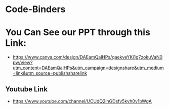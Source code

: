 # Code-Binders
# You Can See our PPT through this Link: 
* https://www.canva.com/design/DAEamQalHPs/qaekveYKi1g7zokuVaN0pw/view?utm_content=DAEamQalHPs&utm_campaign=designshare&utm_medium=link&utm_source=publishsharelink

## Youtube Link
* https://www.youtube.com/channel/UCUdQ2ihGDsfv5kvh0v1bWgA
